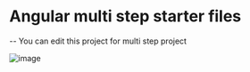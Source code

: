 # Angular multi step starter files


-- You can edit this project for multi step project

![image](https://github.com/user-attachments/assets/d6453ccf-9fd1-46e9-97e2-4d080e65f61c)

